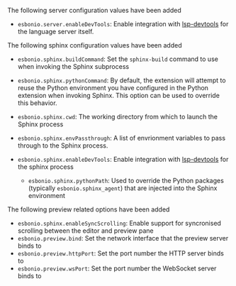 The following server configuration values have been added

- `esbonio.server.enableDevTools`: Enable integration with [lsp-devtools](https://github.com/swyddfa/lsp-devtools) for the language server itself.

The following sphinx configuration values have been added

- `esbonio.sphinx.buildCommand`: Set the `sphinx-build` command to use when invoking the Sphinx subprocess

- `esbonio.sphinx.pythonCommand`: By default, the extension will attempt to reuse the Python environment you have configured in the Python extension when invoking Sphinx.
  This option can be used to override this behavior.

- `esbonio.sphinx.cwd`: The working directory from which to launch the Sphinx process

- `esbonio.sphinx.envPassthrough`: A list of envrionment variables to pass through to the Sphinx process.

- `esbonio.sphinx.enableDevTools`: Enable integration with [lsp-devtools](https://github.com/swyddfa/lsp-devtools) for the sphinx process

  - `esbonio.sphinx.pythonPath`: Used to override the Python packages (typically `esbonio.sphinx_agent`) that are injected into the Sphinx environment

The following preview related options have been added

- `esbonio.sphinx.enableSyncScrolling`: Enable support for syncronised scrolling between the editor and preview pane
- `esbonio.preview.bind`: Set the network interface that the preview server binds to
- `esbonio.preview.httpPort`: Set the port number the HTTP server binds to
- `esbonio.preview.wsPort`: Set the port number the WebSocket server binds to
